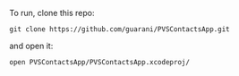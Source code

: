 To run, clone this repo:

`git clone https://github.com/guarani/PVSContactsApp.git`

and open it:

`open PVSContactsApp/PVSContactsApp.xcodeproj/`


